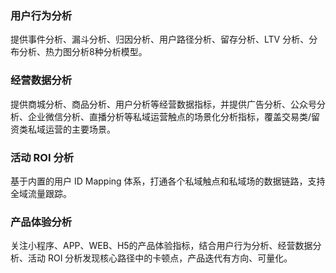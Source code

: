 ### 用户行为分析
提供事件分析、漏斗分析、归因分析、用户路径分析、留存分析、LTV 分析、分布分析、热力图分析8种分析模型。

### 经营数据分析
提供商城分析、商品分析、用户分析等经营数据指标，并提供广告分析、公众号分析、企业微信分析、直播分析等私域运营触点的场景化分析指标，覆盖交易类/留资类私域运营的主要场景。

### 活动 ROI 分析
基于内置的用户 ID Mapping 体系，打通各个私域触点和私域场的数据链路，支持全域流量跟踪。

### 产品体验分析
关注小程序、APP、WEB、H5的产品体验指标，结合用户行为分析、经营数据分析、活动 ROI 分析发现核心路径中的卡顿点，产品迭代有方向、可量化。
